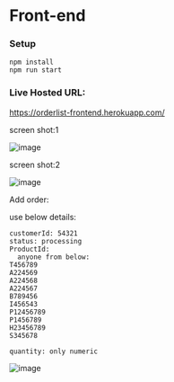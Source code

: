 # Front-end
### Setup
```
npm install
npm run start
```

### Live Hosted URL:
https://orderlist-frontend.herokuapp.com/


screen shot:1

![image](https://user-images.githubusercontent.com/44355278/123951896-ea235900-d9c2-11eb-8e86-d40e96a8af7c.png)

screen shot:2

![image](https://user-images.githubusercontent.com/44355278/123952036-163eda00-d9c3-11eb-99d2-b8e6259d045f.png)


Add order:

use below details:
```
customerId: 54321
status: processing
ProductId:
  anyone from below:
T456789
A224569
A224568
A224567
B789456
I456543
P12456789
P1456789
H23456789
S345678

quantity: only numeric
```

![image](https://user-images.githubusercontent.com/44355278/123952083-235bc900-d9c3-11eb-9a25-cfba1112a72e.png)
